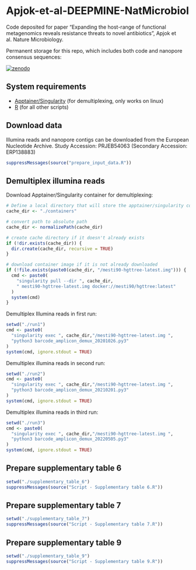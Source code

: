 
<!-- README.md is generated from README.Rmd. Please edit that file -->

# Apjok-et-al-DEEPMINE-NatMicrobiol

Code deposited for paper “Expanding the host-range of functional
metagenomics reveals resistance threats to novel antibiotics”, Apjok et
al. Nature Microbiology.

Permanent storage for this repo, which includes both code and nanopore
consensus sequences:

[![zenodo](https://zenodo.org/badge/549198690.svg)](https://doi.org/10.5281/zenodo.7404624)

## System requirements

- [Apptainer/Singularity](https://apptainer.org/) (for demultiplexing,
  only works on linux)
- [R](https://www.r-project.org/) (for all other scripts)

## Download data

Illumina reads and nanopore contigs can be downloaded from the European
Nucleotide Archive. Study Accession: PRJEB54063 (Secondary Accession:
ERP138883)

``` r
suppressMessages(source("prepare_input_data.R"))
```

## Demultiplex illumina reads

Download Apptainer/Singularity container for demultiplexing:

``` r
# Define a local directory that will store the apptainer/singularity container
cache_dir <- "./containers"

# convert path to absolute path
cache_dir <- normalizePath(cache_dir)

# create cache directory if it doesn't already exists
if (!dir.exists(cache_dir)) {
  dir.create(cache_dir, recursive = TRUE)
}

# download container image if it is not already downloaded
if (!file.exists(paste0(cache_dir, "/mesti90-hgttree-latest.img"))) {
  cmd <- paste0(
    "singularity pull --dir ", cache_dir,
    " mesti90-hgttree-latest.img docker://mesti90/hgttree:latest"
  )
  system(cmd)
}
```

Demultiplex Illumina reads in first run:

``` r
setwd("./run1")
cmd <- paste0(
  "singularity exec ", cache_dir,"/mesti90-hgttree-latest.img ",
  "python3 barcode_amplicon_demux_20201026.py3"
)
system(cmd, ignore.stdout = TRUE)
```

Demultiplex illumina reads in second run:

``` r
setwd("./run2")
cmd <- paste0(
  "singularity exec ", cache_dir,"/mesti90-hgttree-latest.img ",
  "python3 barcode_amplicon_demux_20210201.py3"
)
system(cmd, ignore.stdout = TRUE)
```

Demultiplex illumina reads in third run:

``` r
setwd("./run3")
cmd <- paste0(
  "singularity exec ", cache_dir,"/mesti90-hgttree-latest.img ",
  "python3 barcode_amplicon_demux_20220505.py3"
)
system(cmd, ignore.stdout = TRUE)
```

## Prepare supplementary table 6

``` r
setwd("./supplementary_table_6")
suppressMessages(source("Script - Supplementary table 6.R"))
```

## Prepare supplementary table 7

``` r
setwd("./supplementary_table_7")
suppressMessages(source("Script - Supplementary table 7.R"))
```

## Prepare supplementary table 9

``` r
setwd("./supplementary_table_9")
suppressMessages(source("Script - Supplementary table 9.R"))
```
